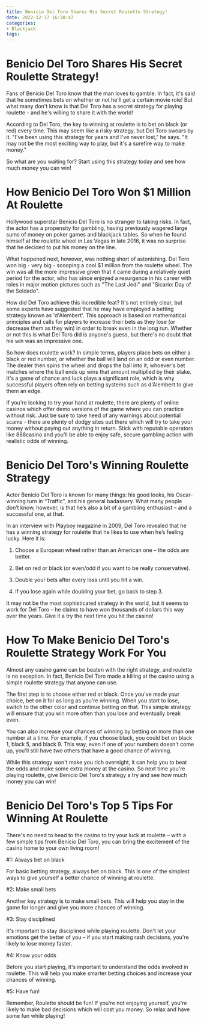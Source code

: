 ```yaml
---
title: Benicio Del Toro Shares His Secret Roulette Strategy!
date: 2022-12-17 16:38:47
categories:
- Blackjack
tags:
---
```



#  Benicio Del Toro Shares His Secret Roulette Strategy!

Fans of Benicio Del Toro know that the man loves to gamble. In fact, it's said that he sometimes bets on whether or not he'll get a certain movie role! But what many don't know is that Del Toro has a secret strategy for playing roulette - and he's willing to share it with the world!

According to Del Toro, the key to winning at roulette is to bet on black (or red) every time. This may seem like a risky strategy, but Del Toro swears by it. "I've been using this strategy for years and I've never lost," he says. "It may not be the most exciting way to play, but it's a surefire way to make money."

So what are you waiting for? Start using this strategy today and see how much money you can win!

#  How Benicio Del Toro Won $1 Million At Roulette

Hollywood superstar Benicio Del Toro is no stranger to taking risks. In fact, the actor has a propensity for gambling, having previously wagered large sums of money on poker games and blackjack tables. So when he found himself at the roulette wheel in Las Vegas in late 2016, it was no surprise that he decided to put his money on the line.

What happened next, however, was nothing short of astonishing. Del Toro won big - very big - scooping a cool $1 million from the roulette wheel. The win was all the more impressive given that it came during a relatively quiet period for the actor, who has since enjoyed a resurgence in his career with roles in major motion pictures such as "The Last Jedi" and "Sicario: Day of the Soldado".

How did Del Toro achieve this incredible feat? It's not entirely clear, but some experts have suggested that he may have employed a betting strategy known as 'd'Alembert'. This approach is based on mathematical principles and calls for players to increase their bets as they lose (or decrease them as they win) in order to break even in the long run. Whether or not this is what Del Toro did is anyone's guess, but there's no doubt that his win was an impressive one.

So how does roulette work? In simple terms, players place bets on either a black or red number, or whether the ball will land on an odd or even number. The dealer then spins the wheel and drops the ball into it; whoever's bet matches where the ball ends up wins that amount multiplied by their stake. It's a game of chance and luck plays a significant role, which is why successful players often rely on betting systems such as d'Alembert to give them an edge.

If you're looking to try your hand at roulette, there are plenty of online casinos which offer demo versions of the game where you can practice without risk. Just be sure to take heed of any warnings about potential scams - there are plenty of dodgy sites out there which will try to take your money without paying out anything in return. Stick with reputable operators like 888casino and you'll be able to enjoy safe, secure gambling action with realistic odds of winning.

#  Benicio Del Toro's Winning Roulette Strategy

Actor Benicio Del Toro is known for many things: his good looks, his Oscar-winning turn in “Traffic”, and his general badassery. What many people don’t know, however, is that he’s also a bit of a gambling enthusiast – and a successful one, at that.

In an interview with Playboy magazine in 2009, Del Toro revealed that he has a winning strategy for roulette that he likes to use when he’s feeling lucky. Here it is:

1. Choose a European wheel rather than an American one – the odds are better.

2. Bet on red or black (or even/odd if you want to be really conservative).

3. Double your bets after every loss until you hit a win.

4. If you lose again while doubling your bet, go back to step 3.

It may not be the most sophisticated strategy in the world, but it seems to work for Del Toro – he claims to have won thousands of dollars this way over the years. Give it a try the next time you hit the casino!

#  How To Make Benicio Del Toro's Roulette Strategy Work For You

Almost any casino game can be beaten with the right strategy, and roulette is no exception. In fact, Benicio Del Toro made a killing at the casino using a simple roulette strategy that anyone can use.

The first step is to choose either red or black. Once you've made your choice, bet on it for as long as you're winning. When you start to lose, switch to the other color and continue betting on that. This simple strategy will ensure that you win more often than you lose and eventually break even.

You can also increase your chances of winning by betting on more than one number at a time. For example, if you choose black, you could bet on black 1, black 5, and black 9. This way, even if one of your numbers doesn't come up, you'll still have two others that have a good chance of winning.

While this strategy won't make you rich overnight, it can help you to beat the odds and make some extra money at the casino. So next time you're playing roulette, give Benicio Del Toro's strategy a try and see how much money you can win!

#  Benicio Del Toro's Top 5 Tips For Winning At Roulette

There's no need to head to the casino to try your luck at roulette – with a few simple tips from Benicio Del Toro, you can bring the excitement of the casino home to your own living room!

#1: Always bet on black

For basic betting strategy, always bet on black. This is one of the simplest ways to give yourself a better chance of winning at roulette.

#2: Make small bets

Another key strategy is to make small bets. This will help you stay in the game for longer and give you more chances of winning.

#3: Stay disciplined

It's important to stay disciplined while playing roulette. Don't let your emotions get the better of you – if you start making rash decisions, you're likely to lose money faster.

#4: Know your odds

Before you start playing, it's important to understand the odds involved in roulette. This will help you make smarter betting choices and increase your chances of winning.

#5: Have fun!

Remember, Roulette should be fun! If you're not enjoying yourself, you're likely to make bad decisions which will cost you money. So relax and have some fun while playing!
